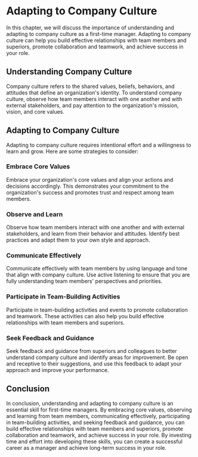 Adapting to Company Culture
============================================================================

In this chapter, we will discuss the importance of understanding and adapting to company culture as a first-time manager. Adapting to company culture can help you build effective relationships with team members and superiors, promote collaboration and teamwork, and achieve success in your role.

Understanding Company Culture
-----------------------------

Company culture refers to the shared values, beliefs, behaviors, and attitudes that define an organization's identity. To understand company culture, observe how team members interact with one another and with external stakeholders, and pay attention to the organization's mission, vision, and core values.

Adapting to Company Culture
---------------------------

Adapting to company culture requires intentional effort and a willingness to learn and grow. Here are some strategies to consider:

### Embrace Core Values

Embrace your organization's core values and align your actions and decisions accordingly. This demonstrates your commitment to the organization's success and promotes trust and respect among team members.

### Observe and Learn

Observe how team members interact with one another and with external stakeholders, and learn from their behavior and attitudes. Identify best practices and adapt them to your own style and approach.

### Communicate Effectively

Communicate effectively with team members by using language and tone that align with company culture. Use active listening to ensure that you are fully understanding team members' perspectives and priorities.

### Participate in Team-Building Activities

Participate in team-building activities and events to promote collaboration and teamwork. These activities can also help you build effective relationships with team members and superiors.

### Seek Feedback and Guidance

Seek feedback and guidance from superiors and colleagues to better understand company culture and identify areas for improvement. Be open and receptive to their suggestions, and use this feedback to adapt your approach and improve your performance.

Conclusion
----------

In conclusion, understanding and adapting to company culture is an essential skill for first-time managers. By embracing core values, observing and learning from team members, communicating effectively, participating in team-building activities, and seeking feedback and guidance, you can build effective relationships with team members and superiors, promote collaboration and teamwork, and achieve success in your role. By investing time and effort into developing these skills, you can create a successful career as a manager and achieve long-term success in your role.
